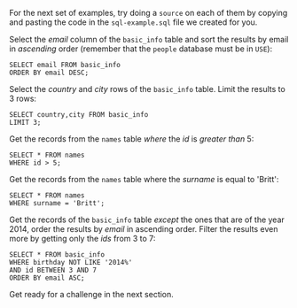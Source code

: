 For the next set of examples, try doing a `source` on each of them by copying and pasting the code in the `sql-example.sql` file we created for you.

Select the _email_ column of the `basic_info` table and sort the results by email in _ascending_ order (remember that the `people` database must be in `USE`):

```
SELECT email FROM basic_info
ORDER BY email DESC;
```

Select the _country_ and _city_ rows of the `basic_info` table. Limit the results to 3 rows:

```
SELECT country,city FROM basic_info
LIMIT 3;
```

Get the records from the `names` table _where_ the _id_ is _greater than_ 5:

```
SELECT * FROM names
WHERE id > 5;
```

Get the records from the `names` table where the _surname_ is equal to 'Britt':

```
SELECT * FROM names
WHERE surname = 'Britt';
```

Get the records of the `basic_info` table _except_ the ones that are of the year 2014, order the results by _email_ in ascending order. 
Filter the results even more by getting only the _ids_ from 3 to 7:

```
SELECT * FROM basic_info
WHERE birthday NOT LIKE '2014%' 
AND id BETWEEN 3 AND 7
ORDER BY email ASC;
```

Get ready for a challenge in the next section.